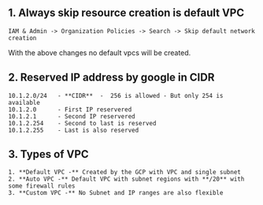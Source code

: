 ## 1. Always skip resource creation is default VPC
```
IAM & Admin -> Organization Policies -> Search -> Skip default network creation
```

With the above changes no default vpcs will be created.


## 2. Reserved IP address by google in CIDR
```
10.1.2.0/24   - **CIDR**  -  256 is allowed - But only 254 is available
10.1.2.0      - First IP reservered
10.1.2.1      - Second IP reservered
10.1.2.254    - Second to last is reserved
10.1.2.255    - Last is also reserved
```

## 3. Types of VPC
```
1. **Default VPC -** Created by the GCP with VPC and single subnet
2. **Auto VPC -** Default VPC with subnet regions with **/20** with some firewall rules
3. **Custom VPC -** No Subnet and IP ranges are also flexible
```
